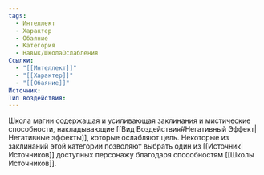 ```yaml
---
tags:
  - Интеллект
  - Характер
  - Обаяние
  - Категория
  - Навык/ШколаОслабления
Ссылки:
  - "[[Интеллект]]"
  - "[[Характер]]"
  - "[[Обаяние]]"
Источник:
Тип воздействия:
---
```

Школа магии содержащая и усиливающая заклинания и мистические способности, накладывающие [[Вид Воздействия#Негативный Эффект|Негативные эффекты]], которые ослабляют цель. Некоторые из заклинаний этой категории позволяют выбрать один из [[Источник|Источников]] доступных персонажу благодаря способностям [[Школы Источников]].